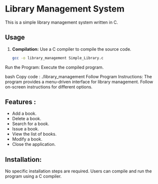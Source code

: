 # Library Management System

This is a simple library management system written in C.

## Usage

1. **Compilation:** Use a C compiler to compile the source code.

   ```bash
   gcc -o library_management Simple_Library.c
Run the Program: Execute the compiled program.

bash
Copy code :  ./library_management
Follow Program Instructions: The program provides a menu-driven interface for library management. 
Follow on-screen instructions for different options.

## Features :
- Add a book.
- Delete a book.
- Search for a book.
- Issue a book.
- View the list of books.
- Modify a book.
- Close the application.



## Installation:
No specific installation steps are required. Users can compile and run the program using a C compiler.






